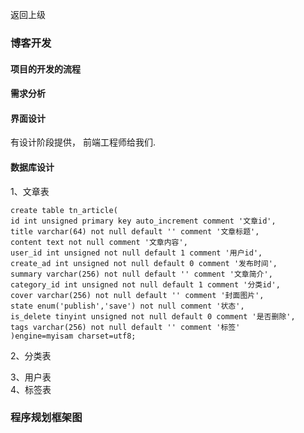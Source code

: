 返回上级
### 博客开发

#### 项目的开发的流程

#### 需求分析

#### 界面设计
有设计阶段提供， 前端工程师给我们.

#### 数据库设计
1、文章表  
```
create table tn_article(
id int unsigned primary key auto_increment comment '文章id',
title varchar(64) not null default '' comment '文章标题',
content text not null comment '文章内容',
user_id int unsigned not null default 1 comment '用户id',
create_ad int unsigned not null default 0 comment '发布时间',
summary varchar(256) not null default '' comment '文章简介',
category_id int unsigned not null default 1 comment '分类id',
cover varchar(256) not null default '' comment '封面图片',
state enum('publish','save') not null comment '状态',
is_delete tinyint unsigned not null default 0 comment '是否删除',
tags varchar(256) not null default '' comment '标签'
)engine=myisam charset=utf8;
```


2、分类表  




3、用户表  
4、标签表  


### 程序规划框架图


